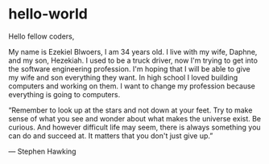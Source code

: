 # hello-world

Hello fellow coders,

My name is Ezekiel Blwoers, I am 34 years old. I live with my wife, Daphne, and my son, Hezekiah. I used to be a truck driver, now I'm trying to get into the software engineering profession. I'm hoping that I will be able to give my wife and son everything they want. In high school I loved building computers and working on them. I want to change my profession because everything is going to computers.

“Remember to look up at the stars and not down at your feet. Try to make sense of what you see and wonder about what makes the universe exist. Be curious. And however difficult life may seem, there is always something you can do and succeed at.
It matters that you don't just give up.”

― Stephen Hawking
